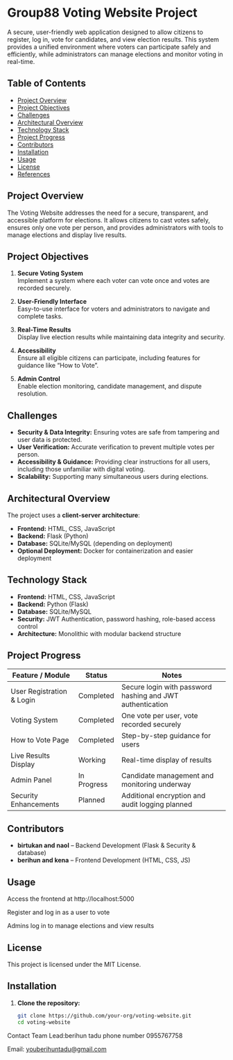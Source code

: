 # Group88 Voting Website Project

A secure, user-friendly web application designed to allow citizens to register, log in, vote for candidates, and view election results. This system provides a unified environment where voters can participate safely and efficiently, while administrators can manage elections and monitor voting in real-time.

## Table of Contents
- [Project Overview](#project-overview)
- [Project Objectives](#project-objectives)
- [Challenges](#challenges)
- [Architectural Overview](#architectural-overview)
- [Technology Stack](#technology-stack)
- [Project Progress](#project-progress)
- [Contributors](#contributors)
- [Installation](#installation)
- [Usage](#usage)
- [License](#license)
- [References](#references)

## Project Overview
The Voting Website addresses the need for a secure, transparent, and accessible platform for elections. It allows citizens to cast votes safely, ensures only one vote per person, and provides administrators with tools to manage elections and display live results.

## Project Objectives
1. **Secure Voting System**  
   Implement a system where each voter can vote once and votes are recorded securely.

2. **User-Friendly Interface**  
   Easy-to-use interface for voters and administrators to navigate and complete tasks.

3. **Real-Time Results**  
   Display live election results while maintaining data integrity and security.

4. **Accessibility**  
   Ensure all eligible citizens can participate, including features for guidance like “How to Vote”.

5. **Admin Control**  
   Enable election monitoring, candidate management, and dispute resolution.

## Challenges
- **Security & Data Integrity:** Ensuring votes are safe from tampering and user data is protected.  
- **User Verification:** Accurate verification to prevent multiple votes per person.  
- **Accessibility & Guidance:** Providing clear instructions for all users, including those unfamiliar with digital voting.  
- **Scalability:** Supporting many simultaneous users during elections.  

## Architectural Overview
The project uses a **client-server architecture**:
- **Frontend:** HTML, CSS, JavaScript  
- **Backend:** Flask (Python)  
- **Database:** SQLite/MySQL (depending on deployment)  
- **Optional Deployment:** Docker for containerization and easier deployment  

## Technology Stack
- **Frontend:** HTML, CSS, JavaScript  
- **Backend:** Python (Flask)  
- **Database:** SQLite/MySQL  
- **Security:** JWT Authentication, password hashing, role-based access control  
- **Architecture:** Monolithic with modular backend structure  

## Project Progress

| Feature / Module | Status | Notes |
|-----------------|--------|-------|
| User Registration & Login | Completed | Secure login with password hashing and JWT authentication |
| Voting System | Completed | One vote per user, vote recorded securely |
| How to Vote Page | Completed | Step-by-step guidance for users |
| Live Results Display | Working | Real-time display of results |
| Admin Panel | In Progress | Candidate management and monitoring underway |
| Security Enhancements | Planned | Additional encryption and audit logging planned |

## Contributors
- **birtukan and naol** – Backend Development (Flask & Security & database)  
- **berihun and kena** – Frontend Development (HTML, CSS, JS)  

 ##  Usage

Access the frontend at http://localhost:5000 

Register and log in as a user to vote

Admins log in to manage elections and view results

## License

This project is licensed under the MIT License.

## Installation

1. **Clone the repository:**
   ```bash
   git clone https://github.com/your-org/voting-website.git
   cd voting-website


 Contact
Team Lead:berihun tadu
phone number 0955767758

Email: youberihuntadu@gmail.com




